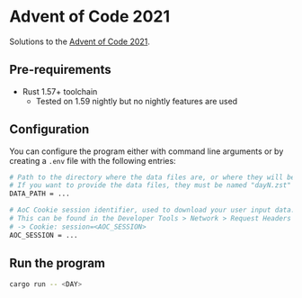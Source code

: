 # Advent of Code 2021

Solutions to the [Advent of Code 2021](https://adventofcode.com/2021/).

## Pre-requirements

- Rust 1.57+ toolchain
  - Tested on 1.59 nightly but no nightly features are used 

## Configuration

You can configure the program either with command line arguments or by creating a `.env` file with the following entries:

```bash
# Path to the directory where the data files are, or where they will be downloaded.
# If you want to provide the data files, they must be named "dayN.zst" and be encoded in the zstd format.
DATA_PATH = ...

# AoC Cookie session identifier, used to download your user input data.
# This can be found in the Developer Tools > Network > Request Headers of your browser
# -> Cookie: session=<AOC_SESSION>
AOC_SESSION = ...
```

## Run the program

```bash
cargo run -- <DAY>
```
